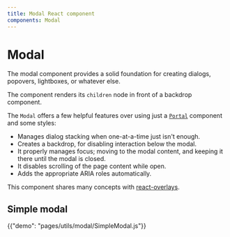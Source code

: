 ```yaml
---
title: Modal React component
components: Modal
---
```

# Modal

<p class="description">The modal component provides a solid foundation for creating dialogs, popovers, lightboxes, or whatever else.</p>

The component renders its `children` node in front of a backdrop component.

The `Modal` offers a few helpful features over using just a [`Portal`](/utils/portal/) component and some styles:

- Manages dialog stacking when one-at-a-time just isn't enough.
- Creates a backdrop, for disabling interaction below the modal.
- It properly manages focus; moving to the modal content, and keeping it there until the modal is closed.
- It disables scrolling of the page content while open.
- Adds the appropriate ARIA roles automatically.

This component shares many concepts with [react-overlays](https://react-bootstrap.github.io/react-overlays/#modals).

## Simple modal

{{"demo": "pages/utils/modal/SimpleModal.js"}}